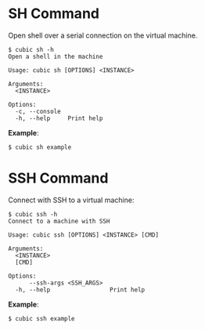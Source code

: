 # SH Command
Open shell over a serial connection on the virtual machine.
```
$ cubic sh -h
Open a shell in the machine

Usage: cubic sh [OPTIONS] <INSTANCE>

Arguments:
  <INSTANCE>  

Options:
  -c, --console  
  -h, --help     Print help
```
**Example**:
```
$ cubic sh example
```

# SSH Command
Connect with SSH to a virtual machine:
```
$ cubic ssh -h
Connect to a machine with SSH

Usage: cubic ssh [OPTIONS] <INSTANCE> [CMD]

Arguments:
  <INSTANCE>  
  [CMD]       

Options:
      --ssh-args <SSH_ARGS>  
  -h, --help                 Print help
```
**Example**:
```
$ cubic ssh example
```
